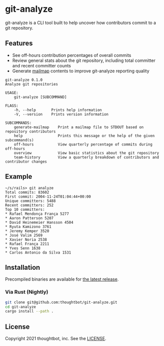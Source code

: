 # git-analyze

git-analyze is a CLI tool built to help uncover how contributors commit to a
git repository.

## Features

* See off-hours contribution percentages of overall commits
* Review general stats about the git repository, including total committer and recent committer counts
* Generate [mailmap] contents to improve git-analyze reporting quality


```
git-analyze 0.1.0
Analyze git repositories

USAGE:
    git-analyze [SUBCOMMAND]

FLAGS:
    -h, --help       Prints help information
    -V, --version    Prints version information

SUBCOMMANDS:
    generate-mailmap    Print a mailmap file to STDOUT based on repository contributors
    help                Prints this message or the help of the given subcommand(s)
    off-hours           View quarterly percentage of commits during off-hours
    overview            View basic statistics about the git repository
    team-history        View a quarterly breakdown of contributors and contributor changes
```

[mailmap]: https://git-scm.com/docs/gitmailmap

## Example

```
~/s/rails> git analyze
Total commits: 83602
First commit: 2004-11-24T01:04:44+00:00
Unique committers: 5488
Recent committers: 252
Top 10 committers:
* Rafael Mendonça França 5277
* Aaron Patterson 5207
* David Heinemeier Hansson 4504
* Ryuta Kamizono 3761
* Jeremy Kemper 3520
* José Valim 2569
* Xavier Noria 2538
* Rafael França 2211
* Yves Senn 1638
* Carlos Antonio da Silva 1531
```

## Installation

Precompiled binaries are available for [the latest release].

[the latest release]: https://github.com/thoughtbot/git-analyze/releases/latest

### Via Rust (Nightly)

```sh
git clone git@github.com:thoughtbot/git-analyze.git
cd git-analyze
cargo install --path .
```

## License

Copyright 2021 thoughtbot, inc. See the [LICENSE](LICENSE).
